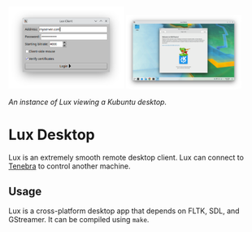 <p float="left">
  <img src="/login_screenshot.png" width="45%" />
  <img src="/screenshot.png" width="45%" /> 
</p>

*An instance of Lux viewing a Kubuntu desktop.*

# Lux Desktop

Lux is an extremely smooth remote desktop client. Lux can connect to [Tenebra](https://github.com/UE2020/tenebra) to control another machine.

## Usage

Lux is a cross-platform desktop app that depends on FLTK, SDL, and GStreamer. It can be compiled using `make`.
